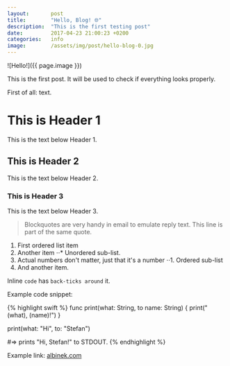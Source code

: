 ```yaml
---
layout:       post
title:        "Hello, Blog! 🌐"
description:  "This is the first testing post"
date:         2017-04-23 21:00:23 +0200
categories:   info
image:        /assets/img/post/hello-blog-0.jpg
---
```


![Hello!]({{ page.image }})

This is the first post. It will be used to check if everything looks properly.

First of all: text.

# This is Header 1
This is the text below Header 1.

## This is Header 2
This is the text below Header 2.

### This is Header 3
This is the text below Header 3.

> Blockquotes are very handy in email to emulate reply text.
> This line is part of the same quote.

1. First ordered list item
2. Another item
⋅⋅* Unordered sub-list.
1. Actual numbers don't matter, just that it's a number
⋅⋅1. Ordered sub-list
4. And another item.

Inline `code` has `back-ticks around` it.

Example code snippet:

{% highlight swift %}
func print(what: String, to name: String) {
  print("\(what), \(name)!")
}

print(what: "Hi", to: "Stefan")

#=> prints "Hi, Stefan!" to STDOUT.
{% endhighlight %}

Example link: [albinek.com][albinekcom]

[albinekcom]: http://albinek.com
